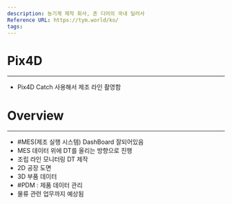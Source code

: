 ```yaml
---
description: 농기계 제작 회사, 존 디어의 국내 딜러사
Reference URL: https://tym.world/ko/
tags:
---
```

# Pix4D
----
- Pix4D Catch 사용해서 제조 라인 촬영함


# Overview
---
- #MES(제조 실행 시스템) DashBoard 잘되어있음 
- MES 데이터 위에 DT를 올리는 방향으로 진행 
- 조립 라인 모니터링 DT 제작
- 2D 공장 도면 
- 3D 부품 데이터 
- #PDM : 제품 데이터 관리
-  물류 관련 업무까지 예상됨